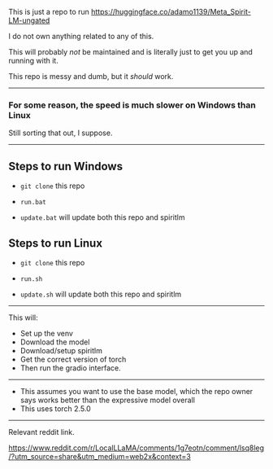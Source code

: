 This is just a repo to run https://huggingface.co/adamo1139/Meta_Spirit-LM-ungated

I do not own anything related to any of this.

This will probably *not* be maintained and is literally just to get you up and running with it.

This repo is messy and dumb, but it *should* work.

---

### **For some reason, the speed is much slower on Windows than Linux**

Still sorting that out, I suppose.

---

## Steps to run Windows

- `git clone` this repo
- `run.bat`

- `update.bat` will update both this repo and spiritlm

## Steps to run Linux
- `git clone` this repo
- `run.sh`

- `update.sh` will update both this repo and spiritlm

---

This will: 
- Set up the venv 
- Download the model 
- Download/setup spiritlm
- Get the correct version of torch 
- Then run the gradio interface.

---

- This assumes you want to use the base model, which the repo owner says works better than the expressive model overall
- This uses torch 2.5.0

---

Relevant reddit link.

https://www.reddit.com/r/LocalLLaMA/comments/1g7eotn/comment/lsq8leg/?utm_source=share&utm_medium=web2x&context=3

